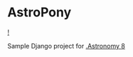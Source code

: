 # AstroPony

[!](https://devblog.plesk.com/wp-content/uploads/2014/10/pony.png)

Sample Django project for [.Astronomy 8](http://dotastronomy.com)
